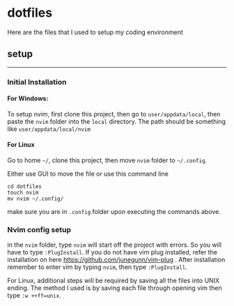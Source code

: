 # dotfiles
Here are the files that I used to setup my coding environment

## setup
---
### Initial Installation

#### For Windows: 
To setup nvim, first clone this project, then go to `user/appdata/local`, then paste the `nvim` folder into the `local` directory. 
The path should be something like `user/appdata/local/nvim`

#### For Linux
Go to home `~/`, clone this project, then move `nvim` folder to `~/.config`.

Either use GUI to move the file or use this command line
```
cd dotfiles
touch nvim
mv nvim ~/.config/
```
make sure you are in `.config` folder upon executing the commands above.

### Nvim config setup
in the `nvim` folder, type `nvim` will start off the project with errors. So you will have to type `:PlugInstall`. If you do not have vim plug installed, refer the installation on here https://github.com/junegunn/vim-plug . After installation remember to enter vim by typing `nvim`, then type `:PlugInstall`.

For Linux, additional steps will be required by saving all the files into UNIX ending. The method I used is by saving each file through opening vim then type `:w ++ff=unix`. 
